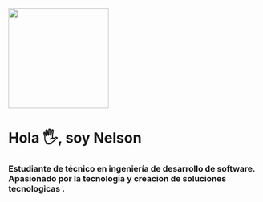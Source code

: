 
<div id="header" aling "center">
  <img src="https://i.giphy.com/media/v1.Y2lkPTc5MGI3NjExaG14Nmxnb2l5cGNkMnI0dzg2ajh5MWV6eG9wNmdkcXN1cjA1dXFuMCZlcD12MV9pbnRlcm5hbF9naWZfYnlfaWQmY3Q9Zw/bGgsc5mWoryfgKBx1u/giphy.gif" 
    width="200"/>
  <h1 aling="center"> Hola 🖐, soy Nelson</h1>
  <h3 aling="center">Estudiante de técnico en ingeniería de desarrollo de software. Apasionado por la tecnología y creacion de soluciones tecnologicas .</h3>
</div>


